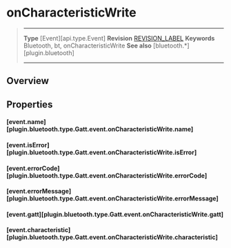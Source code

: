 # onCharacteristicWrite

> --------------------- ------------------------------------------------------------------------------------------
> __Type__              [Event][api.type.Event]
> __Revision__          [REVISION_LABEL](REVISION_URL)
> __Keywords__          Bluetooth, bt, onCharacteristicWrite
> __See also__          [bluetooth.*][plugin.bluetooth]
> --------------------- ------------------------------------------------------------------------------------------

## Overview

## Properties

#### [event.name][plugin.bluetooth.type.Gatt.event.onCharacteristicWrite.name]

#### [event.isError][plugin.bluetooth.type.Gatt.event.onCharacteristicWrite.isError]

#### [event.errorCode][plugin.bluetooth.type.Gatt.event.onCharacteristicWrite.errorCode]

#### [event.errorMessage][plugin.bluetooth.type.Gatt.event.onCharacteristicWrite.errorMessage]

#### [event.gatt][plugin.bluetooth.type.Gatt.event.onCharacteristicWrite.gatt]

#### [event.characteristic][plugin.bluetooth.type.Gatt.event.onCharacteristicWrite.characteristic]